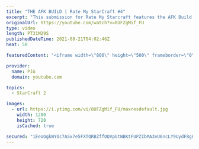 ```yaml
---
title: "THE AFK BUILD | Rate My StarCraft #4"
excerpt: "This submission for Rate My Starcraft features the AFK Build, where you pretend to be AFK to your unsuspecting opponent.  🔥 Submit your RATE MY STARCRAFT replays! Like Gordon Ramsay judges people's dishes, PiG will rate your awesome StarCraft plays. Send in your replay to RateMyStarCraft@gmail.com PLUS"
originalUrl: https://youtube.com/watch?v=8UFZgMif_FU
type: video
length: PT31M29S
publishedDateTime: 2021-08-21T04:02:46Z
heat: 50

featuredContent: "<iframe width=\"800\" height=\"500\" frameborder=\"0\" src=\"https://www.youtube.com/embed/8UFZgMif_FU\" allow=\"accelerometer; autoplay; encrypted-media; gyroscope; picture-in-picture\" allowfullscreen></iframe>"

provider:
  name: PiG
  domain: youtube.com

topics:
  - StarCraft 2

images:
  - url: https://i.ytimg.com/vi/8UFZgMif_FU/maxresdefault.jpg
    width: 1280
    height: 720
    isCached: true

secured: "iEeoOgkWYOc7ASx7e5FXTQRBZffOQVpGtWBKtFUPZIbMA3vU6ncLY9UydF8gHtchVXA+2c74ZZWkChVa4nr/K9gPGDz7stHqn9w4TDYZCAT5Vuwu213Lt7UU8KvdpbXxsobQ1czNNW8x3UjrZ4Ew/SW+WRdGD16OBtkw0zsEz6YvxzEnA0ZCMpfo1dNXq/omJknmMB/FfBs0A7dI77hEnNTF78K8j9m1wy51v5MwsNkPVrgVdpQfEFHnsJm7B1AYrH7JmxQ7NpomhdNJqdwnUfg8DkimsQggE+Uoz1g0Jr605Kyl8dimrm8YwB3GYeSLX7JR8U88FhzHB1quP+bV6NIP6EkwHljtnXPPh6ozuQxi8EppvR/kDWzNUIzFPpRh/NmUq+rMbfVTDHapa9KxsGL8+tSjZTN2fYDmIQZs6js=;/jCQRJl+mc7ee8wAUGqPmA=="
---
```


